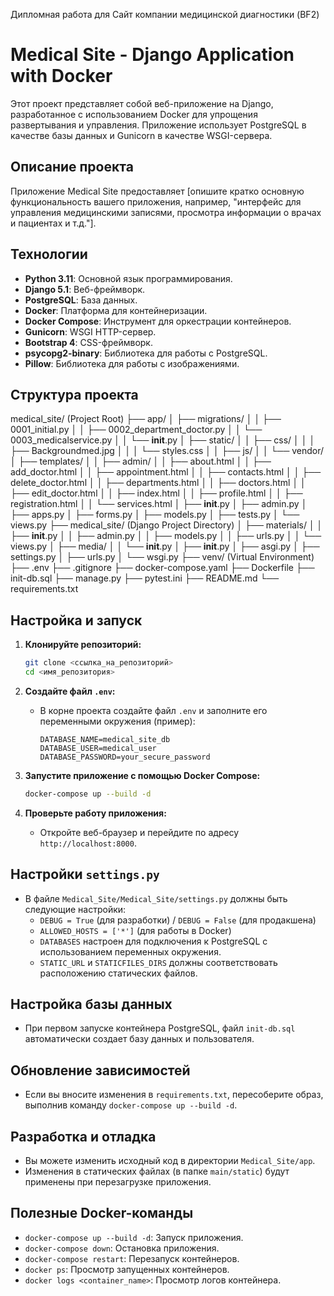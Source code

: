 Дипломная работа для Сайт компании медицинской диагностики (BF2)

# Medical Site - Django Application with Docker

Этот проект представляет собой веб-приложение на Django, разработанное с использованием Docker для упрощения развертывания и управления. Приложение использует PostgreSQL в качестве базы данных и Gunicorn в качестве WSGI-сервера.

## Описание проекта

Приложение Medical Site предоставляет [опишите кратко основную функциональность вашего приложения, например, "интерфейс для управления медицинскими записями, просмотра информации о врачах и пациентах и т.д."].

## Технологии

*   **Python 3.11**: Основной язык программирования.
*   **Django 5.1**: Веб-фреймворк.
*   **PostgreSQL**: База данных.
*   **Docker**: Платформа для контейнеризации.
*   **Docker Compose**: Инструмент для оркестрации контейнеров.
*   **Gunicorn**: WSGI HTTP-сервер.
*   **Bootstrap 4**: CSS-фреймворк.
*   **psycopg2-binary**: Библиотека для работы с PostgreSQL.
*   **Pillow**: Библиотека для работы с изображениями.

## Структура проекта

medical_site/  (Project Root)
├── app/
│   ├── migrations/
│   │   ├── 0001_initial.py
│   │   ├── 0002_department_doctor.py
│   │   └── 0003_medicalservice.py
│   │   └── __init__.py
│   ├── static/
│   │   ├── css/
│   │   │   ├── Backgroundmed.jpg
│   │   │   └── styles.css
│   │   ├── js/
│   │   └── vendor/
│   ├── templates/
│   │   ├── admin/
│   │   ├── about.html
│   │   ├── add_doctor.html
│   │   ├── appointment.html
│   │   ├── contacts.html
│   │   ├── delete_doctor.html
│   │   ├── departments.html
│   │   ├── doctors.html
│   │   ├── edit_doctor.html
│   │   ├── index.html
│   │   ├── profile.html
│   │   ├── registration.html
│   │   └── services.html
│   ├── __init__.py
│   ├── admin.py
│   ├── apps.py
│   ├── forms.py
│   ├── models.py
│   ├── tests.py
│   └── views.py
├── medical_site/ (Django Project Directory)
│   ├── materials/
│   │   ├── __init__.py
│   │   ├── admin.py
│   │   ├── models.py
│   │   ├── urls.py
│   │   └── views.py
│   ├── media/
│   │   └── __init__.py
│   ├── __init__.py
│   ├── asgi.py
│   ├── settings.py
│   ├── urls.py
│   └── wsgi.py
├── venv/         (Virtual Environment)
├── .env
├── .gitignore
├── docker-compose.yaml
├── Dockerfile
├── init-db.sql
├── manage.py
├── pytest.ini
├── README.md
└── requirements.txt

## Настройка и запуск

1.  **Клонируйте репозиторий:**
    ```bash
    git clone <ссылка_на_репозиторий>
    cd <имя_репозитория>
    ```

2.  **Создайте файл `.env`:**
    *   В корне проекта создайте файл `.env` и заполните его переменными окружения (пример):
        ```env
        DATABASE_NAME=medical_site_db
        DATABASE_USER=medical_user
        DATABASE_PASSWORD=your_secure_password
        ```

3.  **Запустите приложение с помощью Docker Compose:**
    ```bash
    docker-compose up --build -d
    ```

4.  **Проверьте работу приложения:**
    *   Откройте веб-браузер и перейдите по адресу `http://localhost:8000`.

## Настройки `settings.py`

*   В файле `Medical_Site/Medical_Site/settings.py` должны быть следующие настройки:
    *   `DEBUG = True` (для разработки) / `DEBUG = False` (для продакшена)
    *   `ALLOWED_HOSTS = ['*']` (для работы в Docker)
    *   `DATABASES` настроен для подключения к PostgreSQL с использованием переменных окружения.
    *  `STATIC_URL` и `STATICFILES_DIRS` должны соответствовать расположению статических файлов.

## Настройка базы данных

*   При первом запуске контейнера PostgreSQL, файл `init-db.sql` автоматически создает базу данных и пользователя.

## Обновление зависимостей

*   Если вы вносите изменения в `requirements.txt`, пересоберите образ, выполнив команду `docker-compose up --build -d`.

## Разработка и отладка

*   Вы можете изменить исходный код в директории `Medical_Site/app`.
*  Изменения в статических файлах (в папке `main/static`) будут применены при перезагрузке приложения.

## Полезные Docker-команды

*   `docker-compose up --build -d`: Запуск приложения.
*   `docker-compose down`: Остановка приложения.
*   `docker-compose restart`: Перезапуск контейнеров.
*   `docker ps`: Просмотр запущенных контейнеров.
*   `docker logs <container_name>`: Просмотр логов контейнера.



